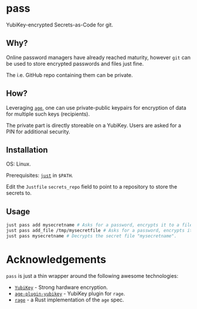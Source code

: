 # pass

YubiKey-encrypted Secrets-as-Code for git.

## Why?

Online password managers have already reached maturity, however `git` can be used to store encrypted passwords and files just fine.

The i.e. GitHub repo containing them can be private.

## How?
Leveraging [`age`](https://github.com/FiloSottile/age), one can use private-public keypairs for encryption of data for multiple such keys (recipients).

The private part is directly storeable on a YubiKey. Users are asked for a PIN for additional security.

## Installation

OS: Linux.

Prerequisites: [`just`](https://github.com/casey/just) in `$PATH`.

Edit the `Justfile` `secrets_repo` field to point to a repository to store the secrets to.

## Usage

```bash
just pass add mysecretname # Asks for a password, encrypts it to a file "mysecretname" and commit+pushes it to the secrets repository.
just pass add_file /tmp/mysecretfile # Asks for a password, encrypts it to a file "mysecretfile" and commit+pushes it to the secrets repository.
just pass mysecretname # Decrypts the secret file "mysecretname".
```

# Acknowledgements

`pass` is just a thin wrapper around the following awesome technologies:

* [`YubiKey`](https://www.yubico.com/products/yubikey-5-overview/) - Strong hardware encryption.
* [`age-plugin-yubikey`](https://github.com/str4d/age-plugin-yubikey) - YubiKey plugin for `rage`.
* [`rage`](https://github.com/str4d/rage) - a Rust implementation of the `age` spec.
